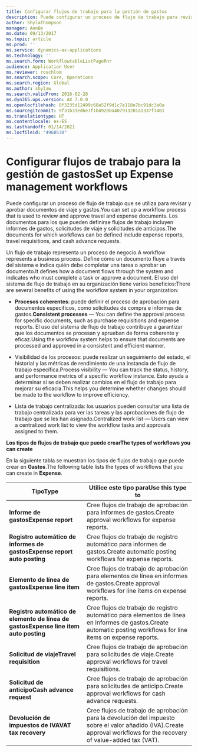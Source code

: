 ```yaml
---
title: Configurar flujos de trabajo para la gestión de gastos
description: Puede configurar un proceso de flujo de trabajo para revisar y aprobar documentos de viaje y gastos.
author: ShylaThompson
manager: AnnBe
ms.date: 09/13/2017
ms.topic: article
ms.prod: ''
ms.service: dynamics-ax-applications
ms.technology: ''
ms.search.form: WorkflowtableListPageRnr
audience: Application User
ms.reviewer: roschlom
ms.search.scope: Core, Operations
ms.search.region: Global
ms.author: shylaw
ms.search.validFrom: 2016-02-28
ms.dyn365.ops.version: AX 7.0.0
ms.openlocfilehash: 8f3235d12499c68a52f9d1c7e118e7bc91dc3a0a
ms.sourcegitcommit: 9f31b33ed6e7f1b49200a407913201a1337f3401
ms.translationtype: HT
ms.contentlocale: es-ES
ms.lasthandoff: 01/14/2021
ms.locfileid: "4960538"
---
```

# <a name="set-up-expense-management-workflows"></a><span data-ttu-id="22c26-103">Configurar flujos de trabajo para la gestión de gastos</span><span class="sxs-lookup"><span data-stu-id="22c26-103">Set up Expense management workflows</span></span>

<span data-ttu-id="22c26-104">Puede configurar un proceso de flujo de trabajo que se utiliza para revisar y aprobar documentos de viaje y gastos.</span><span class="sxs-lookup"><span data-stu-id="22c26-104">You can set up a workflow process that is used to review and approve travel and expense documents.</span></span> <span data-ttu-id="22c26-105">Los documentos para los que pueden definirse flujos de trabajo incluyen informes de gastos, solicitudes de viaje y solicitudes de anticipos.</span><span class="sxs-lookup"><span data-stu-id="22c26-105">The documents for which workflows can be defined include expense reports, travel requisitions, and cash advance requests.</span></span>

<span data-ttu-id="22c26-106">Un flujo de trabajo representa un proceso de negocio.</span><span class="sxs-lookup"><span data-stu-id="22c26-106">A workflow represents a business process.</span></span> <span data-ttu-id="22c26-107">Define cómo un documento fluye a través del sistema e indica quién debe completar una tarea o aprobar un documento.</span><span class="sxs-lookup"><span data-stu-id="22c26-107">It defines how a document flows through the system and indicates who must complete a task or approve a document.</span></span> <span data-ttu-id="22c26-108">El uso del sistema de flujo de trabajo en su organización tiene varios beneficios:</span><span class="sxs-lookup"><span data-stu-id="22c26-108">There are several benefits of using the workflow system in your organization:</span></span>

-   <span data-ttu-id="22c26-109">**Procesos coherentes**: puede definir el proceso de aprobación para documentos específicos, como solicitudes de compra e informes de gastos.</span><span class="sxs-lookup"><span data-stu-id="22c26-109">**Consistent processes** — You can define the approval process for specific documents, such as purchase requisitions and expense reports.</span></span> <span data-ttu-id="22c26-110">El uso del sistema de flujo de trabajo contribuye a garantizar que los documentos se procesan y aprueban de forma coherente y eficaz.</span><span class="sxs-lookup"><span data-stu-id="22c26-110">Using the workflow system helps to ensure that documents are processed and approved in a consistent and efficient manner.</span></span>

-   <span data-ttu-id="22c26-111">Visibilidad de los procesos: puede realizar un seguimiento del estado, el historial y las métricas de rendimiento de una instancia de flujo de trabajo específica.</span><span class="sxs-lookup"><span data-stu-id="22c26-111">Process visibility — You can track the status, history, and performance metrics of a specific workflow instance.</span></span> <span data-ttu-id="22c26-112">Esto ayuda a determinar si se deben realizar cambios en el flujo de trabajo para mejorar su eficacia.</span><span class="sxs-lookup"><span data-stu-id="22c26-112">This helps you determine whether changes should be made to the workflow to improve efficiency.</span></span>

-   <span data-ttu-id="22c26-113">Lista de trabajo centralizada: los usuarios pueden consultar una lista de trabajo centralizada para ver las tareas y las aprobaciones de flujo de trabajo que se les han asignado.</span><span class="sxs-lookup"><span data-stu-id="22c26-113">Centralized work list — Users can view a centralized work list to view the workflow tasks and approvals assigned to them.</span></span> 

<span data-ttu-id="22c26-114">**Los tipos de flujos de trabajo que puede crear**</span><span class="sxs-lookup"><span data-stu-id="22c26-114">**The types of workflows you can create**</span></span>

<span data-ttu-id="22c26-115">En la siguiente tabla se muestran los tipos de flujos de trabajo que puede crear en **Gastos**.</span><span class="sxs-lookup"><span data-stu-id="22c26-115">The following table lists the types of workflows that you can create in **Expense**.</span></span>


|              <span data-ttu-id="22c26-116"><strong>Tipo</strong></span><span class="sxs-lookup"><span data-stu-id="22c26-116"><strong>Type</strong></span></span>              |                   <span data-ttu-id="22c26-117"><strong>Utilice este tipo para</strong></span><span class="sxs-lookup"><span data-stu-id="22c26-117"><strong>Use this type to</strong></span></span>                   |
|-------------------------------------------------|-----------------------------------------------------------------------|
|         <span data-ttu-id="22c26-118"><strong>Informe de gastos</strong></span><span class="sxs-lookup"><span data-stu-id="22c26-118"><strong>Expense report</strong></span></span>         |            <span data-ttu-id="22c26-119">Cree flujos de trabajo de aprobación para informes de gastos.</span><span class="sxs-lookup"><span data-stu-id="22c26-119">Create approval workflows for expense reports.</span></span>             |
|  <span data-ttu-id="22c26-120"><strong>Registro automático de informes de gastos</strong></span><span class="sxs-lookup"><span data-stu-id="22c26-120"><strong>Expense report auto posting</strong></span></span>   |        <span data-ttu-id="22c26-121">Cree flujos de trabajo de registro automático para informes de gastos.</span><span class="sxs-lookup"><span data-stu-id="22c26-121">Create automatic posting workflows for expense reports.</span></span>        |
|       <span data-ttu-id="22c26-122"><strong>Elemento de línea de gastos</strong></span><span class="sxs-lookup"><span data-stu-id="22c26-122"><strong>Expense line item</strong></span></span>        |     <span data-ttu-id="22c26-123">Cree flujos de trabajo de aprobación para elementos de línea en informes de gastos.</span><span class="sxs-lookup"><span data-stu-id="22c26-123">Create approval workflows for line items on expense reports.</span></span>      |
| <span data-ttu-id="22c26-124"><strong>Registro automático de elemento de línea de gastos</strong></span><span class="sxs-lookup"><span data-stu-id="22c26-124"><strong>Expense line item auto posting</strong></span></span> | <span data-ttu-id="22c26-125">Cree flujos de trabajo de registro automático para elementos de línea en informes de gastos.</span><span class="sxs-lookup"><span data-stu-id="22c26-125">Create automatic posting workflows for line items on expense reports.</span></span> |
|       <span data-ttu-id="22c26-126"><strong>Solicitud de viaje</strong></span><span class="sxs-lookup"><span data-stu-id="22c26-126"><strong>Travel requisition</strong></span></span>       |          <span data-ttu-id="22c26-127">Cree flujos de trabajo de aprobación para solicitudes de viaje.</span><span class="sxs-lookup"><span data-stu-id="22c26-127">Create approval workflows for travel requisitions.</span></span>           |
|      <span data-ttu-id="22c26-128"><strong>Solicitud de anticipo</strong></span><span class="sxs-lookup"><span data-stu-id="22c26-128"><strong>Cash advance request</strong></span></span>      |         <span data-ttu-id="22c26-129">Cree flujos de trabajo de aprobación para solicitudes de anticipo.</span><span class="sxs-lookup"><span data-stu-id="22c26-129">Create approval workflows for cash advance requests.</span></span>          |
|        <span data-ttu-id="22c26-130"><strong>Devolución de impuestos de IVA</strong></span><span class="sxs-lookup"><span data-stu-id="22c26-130"><strong>VAT tax recovery</strong></span></span>        | <span data-ttu-id="22c26-131">Cree flujos de trabajo de aprobación para la devolución del impuesto sobre el valor añadido (IVA).</span><span class="sxs-lookup"><span data-stu-id="22c26-131">Create approval workflows for the recovery of value-added tax (VAT).</span></span>  |

